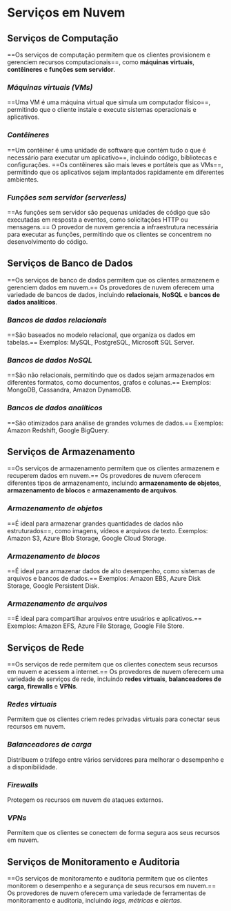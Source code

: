 # **Serviços em Nuvem**

## Serviços de Computação

==Os serviços de computação permitem que os clientes provisionem e gerenciem recursos computacionais==, como **máquinas virtuais**, **contêineres** e **funções sem servidor**.

### *Máquinas virtuais (VMs)*
==Uma VM é uma máquina virtual que simula um computador físico==, permitindo que o cliente instale e execute sistemas operacionais e aplicativos.

### *Contêineres*
==Um contêiner é uma unidade de software que contém tudo o que é necessário para executar um aplicativo==, incluindo código, bibliotecas e configurações. ==Os contêineres são mais leves e portáteis que as VMs==, permitindo que os aplicativos sejam implantados rapidamente em diferentes ambientes.

### *Funções sem servidor (serverless)*
==As funções sem servidor são pequenas unidades de código que são executadas em resposta a eventos, como solicitações HTTP ou mensagens.== O provedor de nuvem gerencia a infraestrutura necessária para executar as funções, permitindo que os clientes se concentrem no desenvolvimento do código.


## Serviços de Banco de Dados

==Os serviços de banco de dados permitem que os clientes armazenem e gerenciem dados em nuvem.== Os provedores de nuvem oferecem uma variedade de bancos de dados, incluindo **relacionais**, **NoSQL** e **bancos de dados analíticos**.

### *Bancos de dados relacionais*
==São baseados no modelo relacional, que organiza os dados em tabelas.== Exemplos: MySQL, PostgreSQL, Microsoft SQL Server.

### *Bancos de dados NoSQL*
==São não relacionais, permitindo que os dados sejam armazenados em diferentes formatos, como documentos, grafos e colunas.== Exemplos: MongoDB, Cassandra, Amazon DynamoDB.

### *Bancos de dados analíticos*
==São otimizados para análise de grandes volumes de dados.== Exemplos: Amazon Redshift, Google BigQuery.

## Serviços de Armazenamento

==Os serviços de armazenamento permitem que os clientes armazenem e recuperem dados em nuvem.== Os provedores de nuvem oferecem diferentes tipos de armazenamento, incluindo **armazenamento de objetos**, **armazenamento de blocos** e **armazenamento de arquivos**.

### *Armazenamento de objetos*
==É ideal para armazenar grandes quantidades de dados não estruturados==, como imagens, vídeos e arquivos de texto. Exemplos: Amazon S3, Azure Blob Storage, Google Cloud Storage.

### *Armazenamento de blocos*
==É ideal para armazenar dados de alto desempenho, como sistemas de arquivos e bancos de dados.== Exemplos: Amazon EBS, Azure Disk Storage, Google Persistent Disk.

### *Armazenamento de arquivos*
==É ideal para compartilhar arquivos entre usuários e aplicativos.== Exemplos: Amazon EFS, Azure File Storage, Google File Store.

## Serviços de Rede

==Os serviços de rede permitem que os clientes conectem seus recursos em nuvem e acessem a internet.== Os provedores de nuvem oferecem uma variedade de serviços de rede, incluindo **redes virtuais**, **balanceadores de carga**, **firewalls** e **VPNs**.

### *Redes virtuais*
Permitem que os clientes criem redes privadas virtuais para conectar seus recursos em nuvem.

### *Balanceadores de carga*
Distribuem o tráfego entre vários servidores para melhorar o desempenho e a disponibilidade.

### *Firewalls*
Protegem os recursos em nuvem de ataques externos.

### *VPNs*
Permitem que os clientes se conectem de forma segura aos seus recursos em nuvem.

## Serviços de Monitoramento e Auditoria

==Os serviços de monitoramento e auditoria permitem que os clientes monitorem o desempenho e a segurança de seus recursos em nuvem.== Os provedores de nuvem oferecem uma variedade de ferramentas de monitoramento e auditoria, incluindo *logs*, *métricas* e *alertas*.